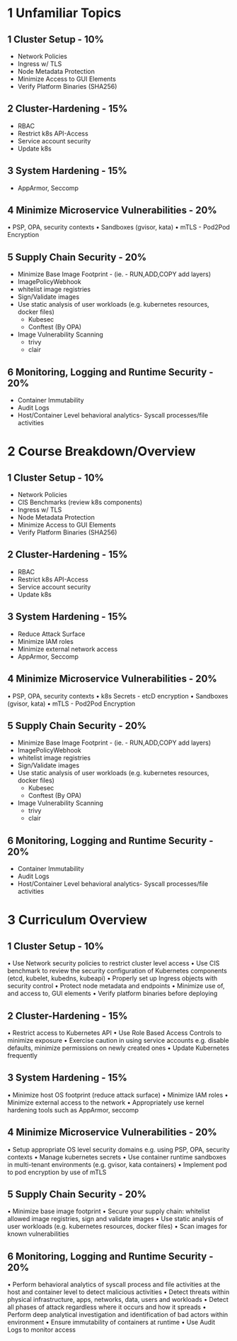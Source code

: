 # 1 Unfamiliar Topics

## 1 Cluster Setup - 10%
- Network Policies
- Ingress w/ TLS
- Node Metadata Protection
- Minimize Access to GUI Elements
- Verify Platform Binaries (SHA256)

## 2 Cluster-Hardening - 15%
- RBAC
- Restrict k8s API-Access
- Service account security
- Update k8s

## 3 System Hardening - 15%
- AppArmor, Seccomp

## 4 Minimize Microservice Vulnerabilities - 20%
• PSP, OPA, security contexts
• Sandboxes (gvisor, kata)
• mTLS - Pod2Pod Encryption

## 5 Supply Chain Security - 20% 
- Minimize Base Image Footprint - (ie. - RUN,ADD,COPY add layers)
- ImagePolicyWebhook
- whitelist image registries
- Sign/Validate images
- Use static analysis of user workloads (e.g. kubernetes resources, docker files)
  - Kubesec
  - Conftest (By OPA)
- Image Vulnerability Scanning
  - trivy
  - clair
  
## 6 Monitoring, Logging and Runtime Security - 20%
- Container Immutability
- Audit Logs
- Host/Container Level behavioral analytics- Syscall processes/file activities

# 2 Course Breakdown/Overview

## 1 Cluster Setup - 10%
- Network Policies
- CIS Benchmarks (review k8s components)
- Ingress w/ TLS
- Node Metadata Protection
- Minimize Access to GUI Elements
- Verify Platform Binaries (SHA256)

## 2 Cluster-Hardening - 15%
- RBAC
- Restrict k8s API-Access
- Service account security
- Update k8s

## 3 System Hardening - 15%
- Reduce Attack Surface 
- Minimize IAM roles
- Minimize external network access
- AppArmor, Seccomp
## 4 Minimize Microservice Vulnerabilities - 20%
• PSP, OPA, security contexts
• k8s Secrets - etcD encryption
• Sandboxes (gvisor, kata)
• mTLS - Pod2Pod Encryption
## 5 Supply Chain Security - 20%
- Minimize Base Image Footprint - (ie. - RUN,ADD,COPY add layers)
- ImagePolicyWebhook
- whitelist image registries
- Sign/Validate images
- Use static analysis of user workloads (e.g. kubernetes resources, docker files)
  - Kubesec
  - Conftest (By OPA)
- Image Vulnerability Scanning
  - trivy
  - clair

## 6 Monitoring, Logging and Runtime Security - 20%
- Container Immutability
- Audit Logs
- Host/Container Level behavioral analytics- Syscall processes/file activities  

# 3 Curriculum Overview

## 1 Cluster Setup - 10%
• Use Network security policies to restrict cluster level access
• Use CIS benchmark to review the security configuration of Kubernetes components
(etcd, kubelet, kubedns, kubeapi)
• Properly set up Ingress objects with security control
• Protect node metadata and endpoints
• Minimize use of, and access to, GUI elements
• Verify platform binaries before deploying

## 2 Cluster-Hardening - 15%
• Restrict access to Kubernetes API
• Use Role Based Access Controls to minimize exposure
• Exercise caution in using service accounts e.g. disable defaults, minimize permissions on
newly created ones
• Update Kubernetes frequently

## 3 System Hardening - 15%
• Minimize host OS footprint (reduce attack surface)
• Minimize IAM roles
• Minimize external access to the network
• Appropriately use kernel hardening tools such as AppArmor, seccomp

## 4 Minimize Microservice Vulnerabilities - 20%
• Setup appropriate OS level security domains e.g. using PSP, OPA, security contexts
• Manage kubernetes secrets
• Use container runtime sandboxes in multi-tenant environments (e.g. gvisor, kata containers)
• Implement pod to pod encryption by use of mTLS

## 5 Supply Chain Security - 20%
• Minimize base image footprint
• Secure your supply chain: whitelist allowed image registries, sign and validate images
• Use static analysis of user workloads (e.g. kubernetes resources, docker files)
• Scan images for known vulnerabilities


## 6 Monitoring, Logging and Runtime Security - 20%
• Perform behavioral analytics of syscall process and file activities at the host and container
level to detect malicious activities
• Detect threats within physical infrastructure, apps, networks, data, users and workloads
• Detect all phases of attack regardless where it occurs and how it spreads
• Perform deep analytical investigation and identification of bad actors within environment
• Ensure immutability of containers at runtime
• Use Audit Logs to monitor access
